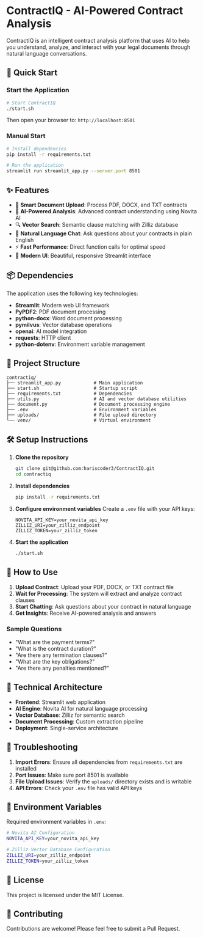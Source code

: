 # ContractIQ - AI-Powered Contract Analysis

ContractIQ is an intelligent contract analysis platform that uses AI to help you understand, analyze, and interact with your legal documents through natural language conversations.

## 🚀 Quick Start

### Start the Application

```bash
# Start ContractIQ
./start.sh
```

Then open your browser to: `http://localhost:8501`

### Manual Start

```bash
# Install dependencies
pip install -r requirements.txt

# Run the application
streamlit run streamlit_app.py --server.port 8501
```

## ✨ Features

- 📄 **Smart Document Upload**: Process PDF, DOCX, and TXT contracts
- 🤖 **AI-Powered Analysis**: Advanced contract understanding using Novita AI
- 🔍 **Vector Search**: Semantic clause matching with Zilliz database
- 💬 **Natural Language Chat**: Ask questions about your contracts in plain English
- ⚡ **Fast Performance**: Direct function calls for optimal speed
- 🎨 **Modern UI**: Beautiful, responsive Streamlit interface

## 📦 Dependencies

The application uses the following key technologies:
- **Streamlit**: Modern web UI framework
- **PyPDF2**: PDF document processing
- **python-docx**: Word document processing
- **pymilvus**: Vector database operations
- **openai**: AI model integration
- **requests**: HTTP client
- **python-dotenv**: Environment variable management

## 📁 Project Structure

```
contractiq/
├── streamlit_app.py            # Main application
├── start.sh                    # Startup script
├── requirements.txt            # Dependencies
├── utils.py                    # AI and vector database utilities
├── document.py                 # Document processing engine
├── .env                        # Environment variables
├── uploads/                    # File upload directory
└── venv/                       # Virtual environment
```

## 🛠️ Setup Instructions

1. **Clone the repository**
   ```bash
   git clone git@github.com:hariscoder3/ContractIQ.git
   cd contractiq
   ```

2. **Install dependencies**
   ```bash
   pip install -r requirements.txt
   ```

3. **Configure environment variables**
   Create a `.env` file with your API keys:
   ```
   NOVITA_API_KEY=your_novita_api_key
   ZILLIZ_URI=your_zilliz_endpoint
   ZILLIZ_TOKEN=your_zilliz_token
   ```

4. **Start the application**
   ```bash
   ./start.sh
   ```

## 🎯 How to Use

1. **Upload Contract**: Upload your PDF, DOCX, or TXT contract file
2. **Wait for Processing**: The system will extract and analyze contract clauses
3. **Start Chatting**: Ask questions about your contract in natural language
4. **Get Insights**: Receive AI-powered analysis and answers

### Sample Questions
- "What are the payment terms?"
- "What is the contract duration?"
- "Are there any termination clauses?"
- "What are the key obligations?"
- "Are there any penalties mentioned?"

## 🔧 Technical Architecture

- **Frontend**: Streamlit web application
- **AI Engine**: Novita AI for natural language processing
- **Vector Database**: Zilliz for semantic search
- **Document Processing**: Custom extraction pipeline
- **Deployment**: Single-service architecture

## 🐛 Troubleshooting

1. **Import Errors**: Ensure all dependencies from `requirements.txt` are installed
2. **Port Issues**: Make sure port 8501 is available
3. **File Upload Issues**: Verify the `uploads/` directory exists and is writable
4. **API Errors**: Check your `.env` file has valid API keys

## 🔐 Environment Variables

Required environment variables in `.env`:

```bash
# Novita AI Configuration
NOVITA_API_KEY=your_novita_api_key

# Zilliz Vector Database Configuration
ZILLIZ_URI=your_zilliz_endpoint
ZILLIZ_TOKEN=your_zilliz_token
```

## 📝 License

This project is licensed under the MIT License.

## 🤝 Contributing

Contributions are welcome! Please feel free to submit a Pull Request. 
